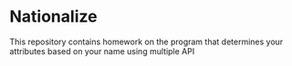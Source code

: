 # Nationalize
This repository contains homework on the program that determines your attributes based on your name using multiple API
